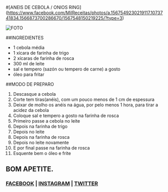 #[ANEIS DE CEBOLA / ONIOS RING] (https://www.facebook.com/MilReceitas/photos/a.1567549230219117.1073741834.1566873700286670/1567548150219225/?type=3)

![FOTO](https://github.com/natanocr/milreceitas/blob/master/images/aneis-de-cebola-onios-ring.png "FOTO")

##INGREDIENTES

* 1 cebola média
* 1 xícara de farinha de trigo
* 2 xícaras de farinha de rosca
* 300 ml de leite
* sal e tempero (sazón ou tempero de carne) a gosto
* óleo para fritar

##MODO DE PREPARO

1. Descasque a cebola
1. Corte tem tiras(anéis), com um pouco menos de 1 cm de espessura
1. Deixar de molho os anéis na água, por pelo menos 1 hora, para tirar a acidez da cebola
1. Coloque sal e tempero a gosto na farinha de rosca
1. Primeiro passe a cebola no leite
1. Depois na farinha de trigo
1. Depois no leite
1. Depois na farinha de rosca
1. Depois no leite novamente
1. E por final passe na farinha de rosca
1. Esquente bem o óleo e frite


## BOM APETITE.

### [FACEBOOK](https://www.facebook.com/MilReceitas) | [INSTAGRAM](https://www.instagram.com/milreceitas) | [TWITTER](https://twitter.com/1kreceitas)

